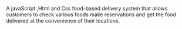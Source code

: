 A javaScript ,Html and Css food-based delivery system that allows customers to check various foods   make reservations and get the food delivered  at the convenience of their locations.




